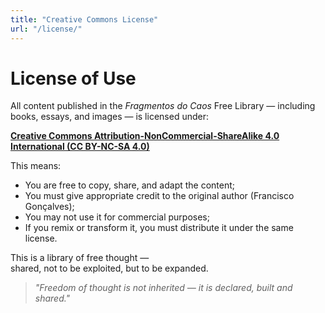 ```yaml
---
title: "Creative Commons License"
url: "/license/"
---
```


# License of Use

All content published in the *Fragmentos do Caos* Free Library — including books, essays, and images — is licensed under:

**[Creative Commons Attribution-NonCommercial-ShareAlike 4.0 International (CC BY-NC-SA 4.0)](https://creativecommons.org/licenses/by-nc-sa/4.0/)**

This means:

- You are free to copy, share, and adapt the content;
- You must give appropriate credit to the original author (Francisco Gonçalves);
- You may not use it for commercial purposes;
- If you remix or transform it, you must distribute it under the same license.

This is a library of free thought —  
shared, not to be exploited, but to be expanded.

> *"Freedom of thought is not inherited — it is declared, built and shared."*
